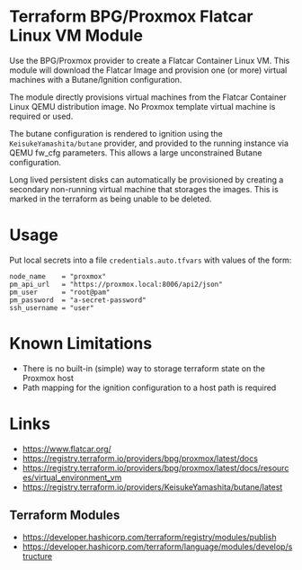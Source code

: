 # Terraform BPG/Proxmox Flatcar Linux VM Module

Use the BPG/Proxmox provider to create a Flatcar Container Linux VM. This module will download 
the Flatcar Image and provision one (or more) virtual machines with a Butane/Ignition
configuration.

The module directly provisions virtual machines from the Flatcar Container Linux QEMU
distribution image. No Proxmox template virtual machine is required or used.

The butane configuration is rendered to ignition using the `KeisukeYamashita/butane`
provider, and provided to the running instance via QEMU fw_cfg parameters. This allows
a large unconstrained Butane configuration.

Long lived persistent disks can automatically be provisioned by creating a secondary
non-running virtual machine that storages the images. This is marked in the terraform as 
being unable to be deleted.

# Usage

Put local secrets into a file `credentials.auto.tfvars` with values of the form:

```
node_name    = "proxmox"
pm_api_url   = "https://proxmox.local:8006/api2/json"
pm_user      = "root@pam"
pm_password  = "a-secret-password"
ssh_username = "user"
```
# Known Limitations


- There is no built-in (simple) way to storage terraform state on the Proxmox host
- Path mapping for the ignition configuration to a host path is required

# Links

- https://www.flatcar.org/
- https://registry.terraform.io/providers/bpg/proxmox/latest/docs
- https://registry.terraform.io/providers/bpg/proxmox/latest/docs/resources/virtual_environment_vm
- https://registry.terraform.io/providers/KeisukeYamashita/butane/latest

## Terraform Modules

- https://developer.hashicorp.com/terraform/registry/modules/publish
- https://developer.hashicorp.com/terraform/language/modules/develop/structure
